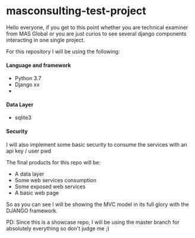 # masconsulting-test-project
Hello everyone, if you get to this point whether you are technical examiner from MAS Global or you are just curios to see several django components interacting in one single project.

For this repository I will be using the following:

#### Language and framework
* Python 3.7
* Django xx 
* 

#### Data Layer
* sqlite3

#### Security
I will also implement some basic security to consume the services with an api key / user pwd


The final products for this repo will be:
* A data layer
* Some web services consumption
* Some exposed web services 
* A basic web page 

So as you can see I will be showing the MVC model in its full glory with the DJANGO framework.

PD: Since this is a showcase repo, I will be using the master branch for absolutely everything so don't judge me ;)
